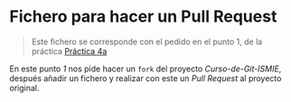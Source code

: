 # Fichero para hacer un Pull Request

> Este fichero se corresponde con el pedido en el punto 1, de la práctica [Práctica 4a](https://github.com/oscarnovillo/Curso-de-Git-ISMIE/blob/main/practicas/practica4a.md)

En este punto *1* nos pide hacer un ```fork``` del proyecto *Curso-de-Git-ISMIE*, después añadir un fichero y realizar con este un *Pull Request* al proyecto original.